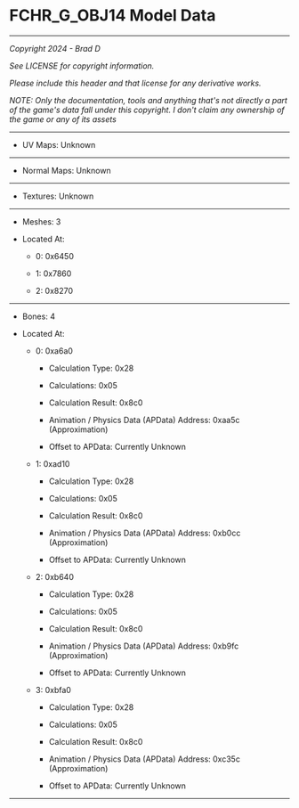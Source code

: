# FCHR_G_OBJ14 Model Data

---

*Copyright 2024 - Brad D*

*See LICENSE for copyright information.*

*Please include this header and that license for any derivative works.*

*NOTE: Only the documentation, tools and anything that's not directly a part of the game's data fall under this copyright. I don't claim any ownership of the game or any of its assets*

---


* UV Maps: Unknown

---

* Normal Maps: Unknown

---

* Textures: Unknown

---

* Meshes: 3

* Located At:

  * 0: 0x6450

  * 1: 0x7860

  * 2: 0x8270

---

* Bones: 4

* Located At:

  * 0: 0xa6a0

    * Calculation Type: 0x28

    * Calculations: 0x05

    * Calculation Result: 0x8c0

    * Animation / Physics Data (APData) Address: 0xaa5c (Approximation)

    * Offset to APData: Currently Unknown

  * 1: 0xad10

    * Calculation Type: 0x28

    * Calculations: 0x05

    * Calculation Result: 0x8c0

    * Animation / Physics Data (APData) Address: 0xb0cc (Approximation)

    * Offset to APData: Currently Unknown

  * 2: 0xb640

    * Calculation Type: 0x28

    * Calculations: 0x05

    * Calculation Result: 0x8c0

    * Animation / Physics Data (APData) Address: 0xb9fc (Approximation)

    * Offset to APData: Currently Unknown

  * 3: 0xbfa0

    * Calculation Type: 0x28

    * Calculations: 0x05

    * Calculation Result: 0x8c0

    * Animation / Physics Data (APData) Address: 0xc35c (Approximation)

    * Offset to APData: Currently Unknown

---

